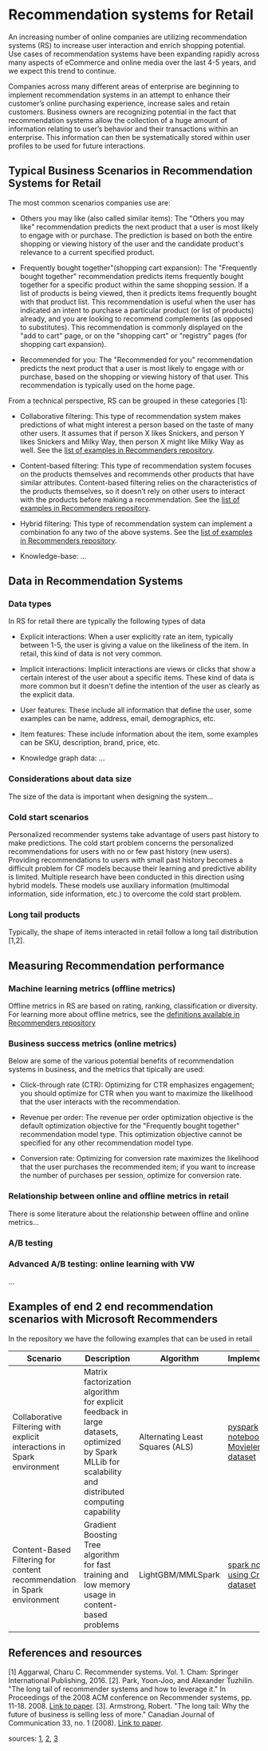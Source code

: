 # Recommendation systems for Retail

An increasing number of online companies are utilizing recommendation systems (RS) to increase user interaction and enrich shopping potential. Use cases of recommendation systems have been expanding rapidly across many aspects of eCommerce and online media over the last 4-5 years, and we expect this trend to continue.

Companies across many different areas of enterprise are beginning to implement recommendation systems in an attempt to enhance their customer’s online purchasing experience, increase sales and retain customers. Business owners are recognizing potential in the fact that recommendation systems allow the collection of a huge amount of information relating to user’s behavior and their transactions within an enterprise. This information can then be systematically stored within user profiles to be used for future interactions.

## Typical Business Scenarios in Recommendation Systems for Retail

The most common scenarios companies use are:

* Others you may like (also called similar items): The "Others you may like" recommendation predicts the next product that a user is most likely to engage with or purchase. The prediction is based on both the entire shopping or viewing history of the user and the candidate product's relevance to a current specified product.

* Frequently bought together"(shopping cart expansion): The "Frequently bought together" recommendation predicts items frequently bought together for a specific product within the same shopping session. If a list of products is being viewed, then it predicts items frequently bought with that product list. This recommendation is useful when the user has indicated an intent to purchase a particular product (or list of products) already, and you are looking to recommend complements (as opposed to substitutes). This recommendation is commonly displayed on the "add to cart" page, or on the "shopping cart" or "registry" pages (for shopping cart expansion).

* Recommended for you: The "Recommended for you" recommendation predicts the next product that a user is most likely to engage with or purchase, based on the shopping or viewing history of that user. This recommendation is typically used on the home page.

From a technical perspective, RS can be grouped in these categories [1]:

* Collaborative filtering: This type of recommendation system makes predictions of what might interest a person based on the taste of many other users. It assumes that if person X likes Snickers, and person Y likes Snickers and Milky Way, then person X might like Milky Way as well. See the [list of examples in Recommenders repository](../../examples/02_model_collaborative_filtering).

* Content-based filtering: This type of recommendation system focuses on the products themselves and recommends other products that have similar attributes. Content-based filtering relies on the characteristics of the products themselves, so it doesn’t rely on other users to interact with the products before making a recommendation. See the [list of examples in Recommenders repository](../../examples/02_model_content_based_filtering).

* Hybrid filtering: This type of recommendation system can implement a combination fo any two of the above systems. See the [list of examples in Recommenders repository](../../examples/02_model_hybrid).

* Knowledge-base: ...

## Data in Recommendation Systems

### Data types

In RS for retail there are typically the following types of data

* Explicit interactions: When a user explicitly rate an item, typically between 1-5, the user is giving a value on the likeliness of the item. In retail, this kind of data is not very common.

* Implicit interactions: Implicit interactions are views or clicks that show a certain interest of the user about a specific items. These kind of data is more common but it doesn't define the intention of the user as clearly as the explicit data.

* User features: These include all information that define the user, some examples can be name, address, email, demographics, etc. 

* Item features: These include information about the item, some examples can be SKU, description, brand, price, etc.

* Knowledge graph data: ...

### Considerations about data size

The size of the data is important when designing the system...

### Cold start scenarios

Personalized recommender systems take advantage of users past history to make predictions. The cold start problem concerns the personalized recommendations for users with no or few past history (new users). Providing recommendations to users with small past history becomes a difficult problem for CF models because their learning and predictive ability is limited. Multiple research have been conducted in this direction using hybrid models. These models use auxiliary information (multimodal information, side information, etc.) to overcome the cold start problem.

### Long tail products

Typically, the shape of items interacted in retail follow a long tail distribution [1,2]. 

## Measuring Recommendation performance

### Machine learning metrics (offline metrics)

Offline metrics in RS are based on rating, ranking, classification or diversity. For learning more about offline metrics, see the [definitions available in Recommenders repository](../../examples/03_evaluate)

### Business success metrics (online metrics)

Below are some of the various potential benefits of recommendation systems in business, and the metrics that tipically are used:

* Click-through rate (CTR): Optimizing for CTR emphasizes engagement; you should optimize for CTR when you want to maximize the likelihood that the user interacts with the recommendation.

* Revenue per order: The revenue per order optimization objective is the default optimization objective for the "Frequently bought together" recommendation model type. This optimization objective cannot be specified for any other recommendation model type.

* Conversion rate: Optimizing for conversion rate maximizes the likelihood that the user purchases the recommended item; if you want to increase the number of purchases per session, optimize for conversion rate.

### Relationship between online and offline metrics in retail

There is some literature about the relationship between offline and online metrics...


### A/B testing

### Advanced A/B testing: online learning with VW

...

## Examples of end 2 end recommendation scenarios with Microsoft Recommenders

In the repository we have the following examples that can be used in retail

| Scenario | Description | Algorithm | Implementation |
|----------|-------------|-----------|----------------|
| Collaborative Filtering with explicit interactions in Spark environment |  Matrix factorization algorithm for explicit feedback in large datasets, optimized by Spark MLLib for scalability and distributed computing capability | Alternating Least Squares (ALS) | [pyspark notebook using Movielens dataset](https://github.com/microsoft/recommenders/blob/staging/notebooks/00_quick_start/als_movielens.ipynb) |
| Content-Based Filtering for content recommendation in Spark environment | Gradient Boosting Tree algorithm for fast training and low memory usage in content-based problems | LightGBM/MMLSpark | [spark notebook using Criteo dataset](https://github.com/microsoft/recommenders/blob/staging/notebooks/02_model/mmlspark_lightgbm_criteo.ipynb) |



## References and resources

[1] Aggarwal, Charu C. Recommender systems. Vol. 1. Cham: Springer International Publishing, 2016.
[2]. Park, Yoon-Joo, and Alexander Tuzhilin. "The long tail of recommender systems and how to leverage it." In Proceedings of the 2008 ACM conference on Recommender systems, pp. 11-18. 2008. [Link to paper](http://people.stern.nyu.edu/atuzhili/pdf/Park-Tuzhilin-RecSys08-final.pdf).
[3]. Armstrong, Robert. "The long tail: Why the future of business is selling less of more." Canadian Journal of Communication 33, no. 1 (2008). [Link to paper](https://www.cjc-online.ca/index.php/journal/article/view/1946/3141).

sources: [1](https://emerj.com/ai-sector-overviews/use-cases-recommendation-systems/), [2](https://cloud.google.com/recommendations-ai/docs/placements), [3](https://www.researchgate.net/post/Can_anyone_explain_what_is_cold_start_problem_in_recommender_system)
